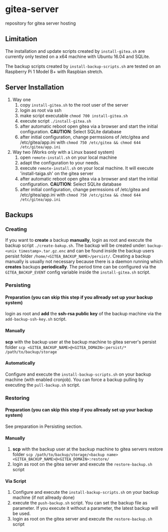 # gitea-server

repository for gitea server hosting


## Limitation

The installation and update scripts created by `install-gitea.sh` are currently only tested on a x64 machine with Ubuntu 16.04 and SQLite.

The backup scripts created by `install-backup-scripts.sh` are tested on an Raspberry Pi 1 Model B+ with Raspbian stretch.


## Server Installation

1. Way one
    1. copy `install-gitea.sh` to the root user of the server
    1. login as root via ssh
    1. make script executable `chmod 700 install-gitea.sh`
    1. execute script `./install-gitea.sh`
    1. after automatic reboot open gitea via a browser and start the initial configuration. **CAUTION**: Select SQLite database
    1. after initial configuration, change permssions of /etc/gitea and /etc/gitea/app.ini with `chmod 750 /etc/gitea && chmod 644 /etc/gitea/app.ini`
1. Way two (Works only with a Linux based system)
    1. open `remote-install.sh` on your local machine
    1. adapt the configuration to your needs.
    1. execute `remote-install.sh` on your local machine. It will execute 'install-taiga.sh' on the gitea server
    1. after automatic reboot open gitea via a browser and start the initial configuration. **CAUTION**: Select SQLite database
    1. after initial configuration, change permssions of /etc/gitea and /etc/gitea/app.ini with `chmod 750 /etc/gitea && chmod 644 /etc/gitea/app.ini`


## Backups

### Creating

If you want to **create** a backup **manually**, login as root and execute the backup script `./create-bakup.sh`. The backup will be created under: `backup-<unix timestamp>.tar.gz.enc` and can be found inside the backup users persist folder `/home/<GITEA_BACKUP_NAME>/persist/`. Creating a backup manually is usually not necessary because there is a daemon running which **creates** backups **periodically**. The period time can be configured via the `GITEA_BACKUP_EVENT` config variable inside the `install-gitea.sh` script.
    

### Persisting

#### Preparation (you can skip this step if you allready set up your backup system)

login as root and **add** the **ssh-rsa public key** of the backup machine via the `add-backup-ssh-key.sh` script.

#### Manually

**scp** with the backup user at the backup machine to gitea server's persist folder `scp <GITEA_BACKUP_NAME>@<GITEA_DOMAIN>:persist/* /path/to/backup/storage`

#### Automatically

Configure and execute the `install-backup-scripts.sh` on your backup machine (with enabled cronjob). You can force a backup pulling by executing the `pull-backup.sh` script.

### Restoring

#### Preparation (you can skip this step if you allready set up your backup system)

See preparation in Persisting section.

#### Manually

1. **scp** with the backup user at the backup machine to gitea servers restore folder `scp /path/to/backup/storage/<backup name> <GITEA_BACKUP_NAME>@<GITEA_DOMAIN>:restore/`
1. login as root on the gitea server and execute the `restore-backup.sh` script

#### Via Script

1. Configure and execute the `install-backup-scripts.sh` on your backup machine (if not allready done)
1. execute the `push-backup.sh` script. You can set the backup file as parameter. If you execute it without a parameter, the latest backup will be used.
1. login as root on the gitea server and execute the `restore-backup.sh` script